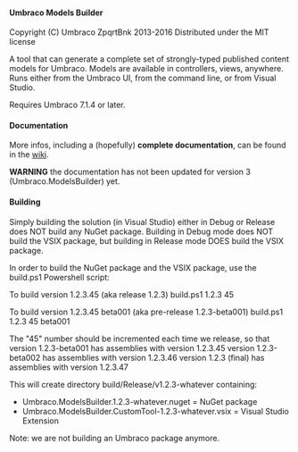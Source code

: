 #### Umbraco Models Builder

Copyright (C) Umbraco ZpqrtBnk 2013-2016
Distributed under the MIT license  

A tool that can generate a complete set of strongly-typed published content models for Umbraco.
Models are available in controllers, views, anywhere.
Runs either from the Umbraco UI, from the command line, or from Visual Studio.

Requires Umbraco 7.1.4 or later.

#### Documentation

More infos, including a (hopefully) **complete documentation**, can be found in the [wiki](https://github.com/zpqrtbnk/Zbu.ModelsBuilder/wiki/Zbu.ModelsBuilder).

**WARNING** the documentation has not been updated for version 3 (Umbraco.ModelsBuilder) yet.

#### Building

Simply building the solution (in Visual Studio) either in Debug or Release does NOT build
any NuGet package. Building in Debug mode does NOT build the VSIX package, but building in
Release mode DOES build the VSIX package.

In order to build the NuGet package and the VSIX package,
use the build.ps1 Powershell script:

To build version 1.2.3.45 (aka release 1.2.3)
build.ps1 1.2.3 45

To build version 1.2.3.45 beta001 (aka pre-release 1.2.3-beta001)
build.ps1 1.2.3 45 beta001

The "45" number should be incremented each time we release, so that
version 1.2.3-beta001 has assemblies with version 1.2.3.45
version 1.2.3-beta002 has assemblies with version 1.2.3.46
version 1.2.3 (final) has assemblies with version 1.2.3.47

This will create directory build/Release/v1.2.3-whatever containing:
- Umbraco.ModelsBuilder.1.2.3-whatever.nuget = NuGet package
- Umbraco.ModelsBuilder.CustomTool-1.2.3-whatever.vsix = Visual Studio Extension

Note: we are not building an Umbraco package anymore.
